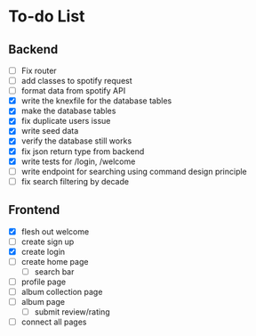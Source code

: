 # To-do List
## Backend
- [ ] Fix router
- [ ] add classes to spotify request 
- [ ] format data from spotify API
- [x] write the knexfile for the database tables
- [x] make the database tables 
- [x] fix duplicate users issue
- [x] write seed data
- [x] verify the database still works
- [x] fix json return type from backend
- [x] write tests for /login, /welcome
- [ ] write endpoint for searching using command design principle
- [ ] fix search filtering by decade
## Frontend
- [x] flesh out welcome
- [ ] create sign up
- [x] create login
- [ ] create home page
  - [ ] search bar
- [ ] profile page
- [ ] album collection page
- [ ] album page
  - [ ] submit review/rating
- [ ] connect all pages